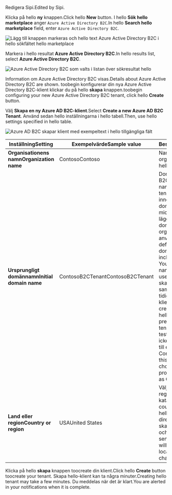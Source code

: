 <span data-ttu-id="5761e-101">Redigera Sipi.</span><span class="sxs-lookup"><span data-stu-id="5761e-101">Edited by Sipi.</span></span>

<span data-ttu-id="5761e-102">Klicka på hello **ny** knappen.</span><span class="sxs-lookup"><span data-stu-id="5761e-102">Click hello **New** button.</span></span> <span data-ttu-id="5761e-103">I hello **Sök hello marketplace** anger `Azure Active Directory B2C`.</span><span class="sxs-lookup"><span data-stu-id="5761e-103">In hello **Search hello marketplace** field, enter `Azure Active Directory B2C`.</span></span>

![Lägg till knappen markeras och hello text Azure Active Directory B2C i hello sökfältet hello marketplace](./media/active-directory-b2c-create-tenant/find-azure-ad-b2c.png)

<span data-ttu-id="5761e-105">Markera i hello resultat **Azure Active Directory B2C**.</span><span class="sxs-lookup"><span data-stu-id="5761e-105">In hello results list, select **Azure Active Directory B2C**.</span></span>

![Azure Active Directory B2C som valts i listan över sökresultat hello](./media/active-directory-b2c-create-tenant/find-azure-ad-b2c-result.png)

<span data-ttu-id="5761e-107">Information om Azure Active Directory B2C visas.</span><span class="sxs-lookup"><span data-stu-id="5761e-107">Details about Azure Active Directory B2C are shown.</span></span> <span data-ttu-id="5761e-108">toobegin konfigurerar din nya Azure Active Directory B2C-klient klickar du på hello **skapa** knappen.</span><span class="sxs-lookup"><span data-stu-id="5761e-108">toobegin configuring your new Azure Active Directory B2C tenant, click hello **Create** button.</span></span>

<span data-ttu-id="5761e-109">Välj **Skapa en ny Azure AD B2C-klient**.</span><span class="sxs-lookup"><span data-stu-id="5761e-109">Select **Create a new Azure AD B2C Tenant**.</span></span> <span data-ttu-id="5761e-110">Använd sedan hello inställningarna i hello tabell.</span><span class="sxs-lookup"><span data-stu-id="5761e-110">Then, use hello settings specified in hello table.</span></span>

![Azure AD B2C skapar klient med exempeltext i hello tillgängliga fält](./media/active-directory-b2c-create-tenant/create-new-b2c-tenant.png)

| <span data-ttu-id="5761e-112">Inställning</span><span class="sxs-lookup"><span data-stu-id="5761e-112">Setting</span></span>      | <span data-ttu-id="5761e-113">Exempelvärde</span><span class="sxs-lookup"><span data-stu-id="5761e-113">Sample value</span></span>  | <span data-ttu-id="5761e-114">Beskrivning</span><span class="sxs-lookup"><span data-stu-id="5761e-114">Description</span></span>                                        |
| ------------ | ------- | -------------------------------------------------- |
| <span data-ttu-id="5761e-115">**Organisationens namn**</span><span class="sxs-lookup"><span data-stu-id="5761e-115">**Organization name**</span></span> | <span data-ttu-id="5761e-116">Contoso</span><span class="sxs-lookup"><span data-stu-id="5761e-116">Contoso</span></span> | <span data-ttu-id="5761e-117">Namnet på hello organisation.</span><span class="sxs-lookup"><span data-stu-id="5761e-117">Name of hello organization.</span></span> | 
| <span data-ttu-id="5761e-118">**Ursprungligt domännamn**</span><span class="sxs-lookup"><span data-stu-id="5761e-118">**Initial domain name**</span></span> |  <span data-ttu-id="5761e-119">ContosoB2CTenant</span><span class="sxs-lookup"><span data-stu-id="5761e-119">ContosoB2CTenant</span></span> | <span data-ttu-id="5761e-120">Domännamn för hello B2C-klient.</span><span class="sxs-lookup"><span data-stu-id="5761e-120">Domain name for hello B2C tenant.</span></span> <span data-ttu-id="5761e-121">Som standard innehåller hello första domännamn. microsoft.com. Du kan lägga till ett domännamn som organisationen använder senare.</span><span class="sxs-lookup"><span data-stu-id="5761e-121">By default, hello initial domain name will include .microsoft.com. You can add a domain name your organization uses later.</span></span> <span data-ttu-id="5761e-122">Du kan inte skapa en klient med samma namn som tidigare har tagits bort klient hello.</span><span class="sxs-lookup"><span data-stu-id="5761e-122">You cannot create a tenant with hello same name as a previously deleted tenant.</span></span> <span data-ttu-id="5761e-123">Om det är en testklient väljer du ett icke-produktionsnamn, till exempel ContosoB2CTesting.</span><span class="sxs-lookup"><span data-stu-id="5761e-123">If this is a test tenant, choose a non-production name such as ContosoB2CTesting.</span></span> |
| <span data-ttu-id="5761e-124">**Land eller region**</span><span class="sxs-lookup"><span data-stu-id="5761e-124">**Country or region**</span></span> | <span data-ttu-id="5761e-125">USA</span><span class="sxs-lookup"><span data-stu-id="5761e-125">United States</span></span> | <span data-ttu-id="5761e-126">Välj hello land eller region för hello-katalogen.</span><span class="sxs-lookup"><span data-stu-id="5761e-126">Choose hello country or region for hello directory.</span></span> <span data-ttu-id="5761e-127">hello directory kommer att skapas i den här platsen och kan inte ändras senare.</span><span class="sxs-lookup"><span data-stu-id="5761e-127">hello directory will be created in this location and cannot be changed later.</span></span>  |

<span data-ttu-id="5761e-128">Klicka på hello **skapa** knappen toocreate din klient.</span><span class="sxs-lookup"><span data-stu-id="5761e-128">Click hello **Create** button toocreate your tenant.</span></span> <span data-ttu-id="5761e-129">Skapa hello-klient kan ta några minuter.</span><span class="sxs-lookup"><span data-stu-id="5761e-129">Creating hello tenant may take a few minutes.</span></span> <span data-ttu-id="5761e-130">Du meddelas när det är klart.</span><span class="sxs-lookup"><span data-stu-id="5761e-130">You are alerted in your notifications when it is complete.</span></span>
